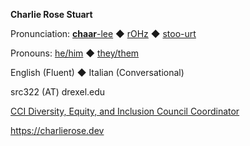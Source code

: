
**Charlie Rose Stuart**


 Pronunciation:
  [**chaar**-lee](https://dictionary.cambridge.org/us/media/english/us_pron/u/usc/uscld/uscld03012.mp3)
  ◆
  [rOHz](https://dictionary.cambridge.org/us/media/english/us_pron/r/ros/rose_/rose.mp3)
  ◆
  [stoo-urt](https://www.youtube.com/watch?v=TiZLArcwcGA)

 Pronouns:
  [he/him](http://pronoun.is/he)
  ◆
  [they/them](http://pronoun.is/they/.../themselves)

 English (Fluent) ◆ Italian (Conversational)

 src322 (AT) drexel.edu

[CCI Diversity, Equity, and Inclusion Council Coordinator](https://charlierose.dev/activism/#ccidei_coord)

<https://charlierose.dev>
